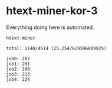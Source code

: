 # htext-miner-kor-3

Everything doing here is automated.

```
htext-miner

total: 1140/4514 (25.254762959680992%)

job0: 202
job1: 201
job2: 290
job3: 223
job4: 224
```